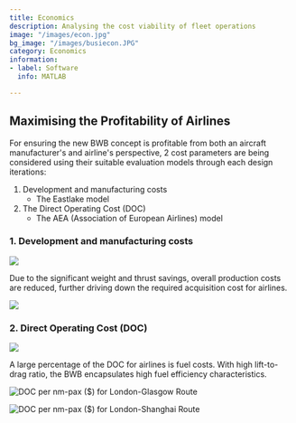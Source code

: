 ```yaml
---
title: Economics
description: Analysing the cost viability of fleet operations
image: "/images/econ.jpg"
bg_image: "/images/busiecon.JPG"
category: Economics
information:
- label: Software
  info: MATLAB

---
```

## Maximising the Profitability of Airlines

For ensuring the new BWB concept is profitable from both an aircraft manufacturer's and airline's perspective, 2 cost parameters are being considered using their suitable evaluation models through each design iterations:

1. Development and manufacturing costs
   * The Eastlake model
2. The Direct Operating Cost (DOC)
   * The AEA (Association of European Airlines) model

### 1. Development and manufacturing costs

![](/images/1-east-lake-production-cost.jpg)

Due to the significant weight and thrust savings, overall production costs are reduced, further driving down the required acquisition cost for airlines.

![](/images/proj-econ1.JPG)

### 2. Direct Operating Cost (DOC)

![](/images/3-aea-doc.jpg)

A large percentage of the DOC for airlines is fuel costs. With high lift-to-drag ratio, the BWB encapsulates high fuel efficiency characteristics.

![](/images/proj-econ2.JPG "DOC per nm-pax ($) for London-Glasgow Route")

![](/images/proj-econ3.JPG "DOC per nm-pax ($) for London-Shanghai Route")